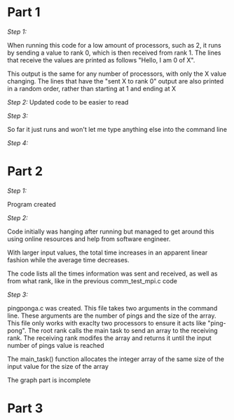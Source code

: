# **Part 1**

*Step 1:*

When running this code for a low amount of processors, such as 2, it runs by sending a value to rank 0, which is then received from rank 1. The lines that receive the values are printed as follows "Hello, I am 0 of X".

This output is the same for any number of processors, with only the X value changing. The lines that have the "sent X to rank 0" output are also printed in a random order, rather than starting at 1 and ending at X

*Step 2:*
Updated code to be easier to read

*Step 3:*

So far it just runs and won't let me type anything else into the command line

*Step 4:*


# **Part 2**

*Step 1:*

Program created

*Step 2:*

Code initially was hanging after running but managed to get around this using online resources and help from software engineer.

With larger input values, the total time increases in an apparent linear fashion while the average time decreases.

The code lists all the times information was sent and received, as well as from what rank, like in the previous comm_test_mpi.c code

*Step 3:*

pingponga.c was created. This file takes two arguments in the command line. These arguments are the number of pings and the size of the array. This file only works with exaclty two processors to ensure it acts like "ping-pong". The root rank calls the main task to send an array to the receiving rank. The receiving rank modifes the array and returns it until the input number of pings value is reached

The main_task() function allocates the integer array of the same size of the input value for the size of the array

The graph part is incomplete

# **Part 3**


